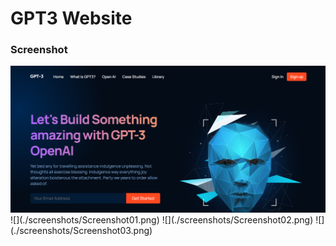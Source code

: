# GPT3 Website

### Screenshot
<img src="./screenshots/Screenshot01.png"/>
![](./screenshots/Screenshot01.png)
![](./screenshots/Screenshot02.png)
![](./screenshots/Screenshot03.png)

